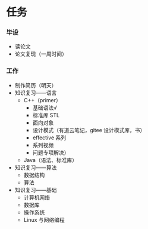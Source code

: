 # 任务

### 毕设

- 读论文
- 论文复现（一周时间）

### 工作

- 制作简历（明天）
- 知识复习——语言
  - C++（primer）
    - 基础语法√
    - 标准库 STL
    - 面向对象
    - 设计模式（有道云笔记，gitee 设计模式库，书）
    - effective 系列
    - 系列视频
    - 问题专项解决）
  - Java（语法、标准库）
- 知识复习——算法
  - 数据结构
  - 算法
- 知识复习——基础
  - 计算机网络
  - 数据库
  - 操作系统
  - Linux 与网络编程
